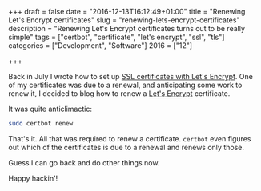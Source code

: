 +++
draft = false
date = "2016-12-13T16:12:49+01:00"
title = "Renewing Let's Encrypt certificates"
slug = "renewing-lets-encrypt-certificates"
description = "Renewing Let's Encrypt certificates turns out to be really simple"
tags = ["certbot", "certificate", "let's encrypt", "ssl", "tls"]
categories = ["Development", "Software"]
2016 = ["12"]

+++

Back in July I wrote how to set up [SSL certificates with Let's Encrypt](/blog/setting-up-ssl-certificates-with-lets-encrypt/). One of my certificates was due to a renewal, and
anticipating some work to renew it, I decided to blog how to renew a [Let's Encrypt](https://letsencrypt.org/) certificate.

It was quite anticlimactic:

``` bash
sudo certbot renew
```

That's it. All that was required to renew a certificate. `certbot` even figures out which of the certificates is due to a renewal and renews only those.

Guess I can go back and do other things now.

Happy hackin'!
